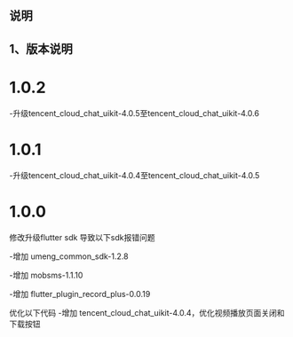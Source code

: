 ## 说明

## 1、版本说明
# 1.0.2
-升级tencent_cloud_chat_uikit-4.0.5至tencent_cloud_chat_uikit-4.0.6

# 1.0.1
-升级tencent_cloud_chat_uikit-4.0.4至tencent_cloud_chat_uikit-4.0.5

# 1.0.0
修改升级flutter sdk 导致以下sdk报错问题

-增加 umeng_common_sdk-1.2.8

-增加 mobsms-1.1.10

-增加 flutter_plugin_record_plus-0.0.19

优化以下代码
-增加 tencent_cloud_chat_uikit-4.0.4，优化视频播放页面关闭和下载按钮

